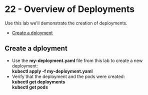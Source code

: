 # 22 - Overview of Deployments

Use this lab we'll demonstrate the creation of deployments.

- [Create a dployment](#Create-a-dployment)

## Create a dployment

- Use the **my-deployment.yaml** file from this lab to create a new deployment:  
**kubectl apply -f my-deployment.yaml**
- Verify that the deployment and the pods were created:  
**kubectl get deployments**  
**kubectl get pods**

